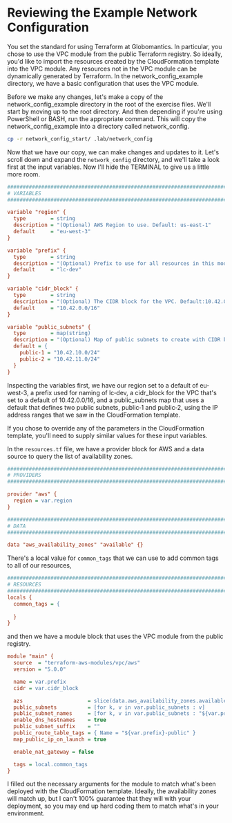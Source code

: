 # Reviewing the Example Network Configuration

You set the standard for using Terraform at Globomantics. In particular, you chose to use the VPC module from the public Terraform registry. So ideally, you'd like to import the resources created by the CloudFormation template into the VPC module. Any resources not in the VPC module can be dynamically generated by Terraform. In the network_config_example directory, we have a basic configuration that uses the VPC module. 

Before we make any changes, let's make a copy of the network_config_example directory in the root of the exercise files. We'll start by moving up to the root directory. And then depending if you're using PowerShell or BASH, run the appropriate command. This will copy the network_config_example into a directory called network_config. 

```bash
cp -r network_config_start/ .lab/network_config
```

Now that we have our copy, we can make changes and updates to it. Let's scroll down and expand the `network_config` directory, and we'll take a look first at the input variables. Now I'll hide the TERMINAL to give us a little more room. 

```ini
##################################################################################
# VARIABLES
##################################################################################

variable "region" {
  type        = string
  description = "(Optional) AWS Region to use. Default: us-east-1"
  default     = "eu-west-3"
}

variable "prefix" {
  type        = string
  description = "(Optional) Prefix to use for all resources in this module. Default: lc-dev"
  default     = "lc-dev"
}

variable "cidr_block" {
  type        = string
  description = "(Optional) The CIDR block for the VPC. Default:10.42.0.0/16"
  default     = "10.42.0.0/16"
}

variable "public_subnets" {
  type        = map(string)
  description = "(Optional) Map of public subnets to create with CIDR blocks. Key will be used as subnet name with prefix. Default: {subnet-1 ="
  default = {
    public-1 = "10.42.10.0/24"
    public-2 = "10.42.11.0/24"
  }
}

```

Inspecting the variables first, we have our region set to a default of eu-west-3, a prefix used for naming of lc‑dev, a cidr_block for the VPC that's set to a default of 10.42.0.0/16, and a public_subnets map that uses a default that defines two public subnets, public‑1 and public‑2, using the IP address ranges that we saw in the CloudFormation template. 

If you chose to override any of the parameters in the CloudFormation template, you'll need to supply similar values for these input variables. 

In the `resources.tf` file, we have a provider block for AWS and a data source to query the list of availability zones. 

```ini
##################################################################################
# PROVIDERS
##################################################################################

provider "aws" {
  region = var.region
}

##################################################################################
# DATA
##################################################################################

data "aws_availability_zones" "available" {}

```

There's a local value for `common_tags` that we can use to add common tags to all of our resources, 

```ini
##################################################################################
# RESOURCES
##################################################################################
locals {
  common_tags = {
    
  }
}

```

and then we have a module block that uses the VPC module from the public registry. 

```ini
module "main" {
  source  = "terraform-aws-modules/vpc/aws"
  version = "5.0.0"

  name = var.prefix
  cidr = var.cidr_block

  azs                     = slice(data.aws_availability_zones.available.names, 0, length(var.public_subnets))
  public_subnets          = [for k, v in var.public_subnets : v]
  public_subnet_names     = [for k, v in var.public_subnets : "${var.prefix}-${k}"]
  enable_dns_hostnames    = true
  public_subnet_suffix    = ""
  public_route_table_tags = { Name = "${var.prefix}-public" }
  map_public_ip_on_launch = true

  enable_nat_gateway = false

  tags = local.common_tags
}
```

I filled out the necessary arguments for the module to match what's been deployed with the CloudFormation template. Ideally, the availability zones will match up, but I can't 100% guarantee that they will with your deployment, so you may end up hard coding them to match what's in your environment.
